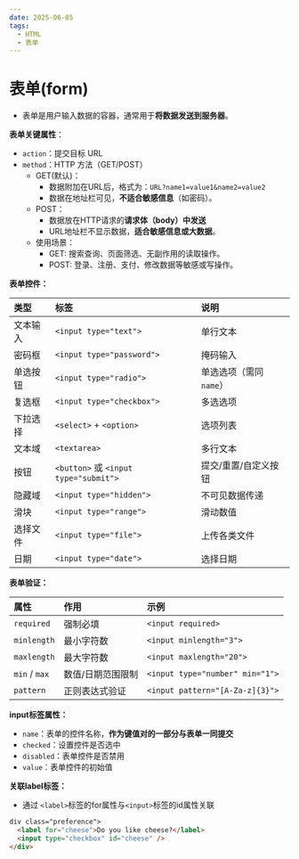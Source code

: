 ```yaml
---
date: 2025-06-05
tags:
  - HTML
  - 表单
---
```

# 表单(form)

- 表单是用户输入数据的容器，通常用于**将数据发送到服务器**。



**表单关键属性**：

- `action`：提交目标 URL
- `method`：HTTP 方法（GET/POST）
  - GET(默认)：
    - 数据附加在URL后，格式为：`URL?name1=value1&name2=value2`
    - 数据在地址栏可见，**不适合敏感信息**（如密码）。
  - POST：
    - 数据放在HTTP请求的**请求体（body）中发送**
    - URL地址栏不显示数据，**适合敏感信息或大数据**。
  - 使用场景：
    - GET: 搜索查询、页面筛选、无副作用的读取操作。
    - POST: 登录、注册、支付、修改数据等敏感或写操作。



**表单控件：**

| 类型     | 标签                                  | 说明                    |
| :------- | :------------------------------------ | :---------------------- |
| 文本输入 | `<input type="text">`                 | 单行文本                |
| 密码框   | `<input type="password">`             | 掩码输入                |
| 单选按钮 | `<input type="radio">`                | 单选选项（需同 `name`） |
| 复选框   | `<input type="checkbox">`             | 多选选项                |
| 下拉选择 | `<select>` + `<option>`               | 选项列表                |
| 文本域   | `<textarea>`                          | 多行文本                |
| 按钮     | `<button>` 或 `<input type="submit">` | 提交/重置/自定义按钮    |
| 隐藏域   | `<input type="hidden">`               | 不可见数据传递          |
| 滑块     | `<input type="range">`                | 滑动数值                |
| 选择文件 | `<input type="file">`                 | 上传各类文件            |
| 日期     | `<input type="date">`                 | 选择日期                |



**表单验证：**

| 属性          | 作用              | 示例                            |
| :------------ | :---------------- | :------------------------------ |
| `required`    | 强制必填          | `<input required>`              |
| `minlength`   | 最小字符数        | `<input minlength="3">`         |
| `maxlength`   | 最大字符数        | `<input maxlength="20">`        |
| `min` / `max` | 数值/日期范围限制 | `<input type="number" min="1">` |
| `pattern`     | 正则表达式验证    | `<input pattern="[A-Za-z]{3}">` |



**input标签属性：**

- `name`：表单的控件名称，**作为键值对的一部分与表单一同提交**
- `checked`：设置控件是否选中
- `disabled`：表单控件是否禁用
- `value`：表单控件的初始值



**关联label标签：**

- 通过 `<label>`标签的for属性与`<input>`标签的id属性关联

```html
div class="preference">
  <label for="cheese">Do you like cheese?</label>
  <input type="checkbox" id="cheese" />
</div>
```